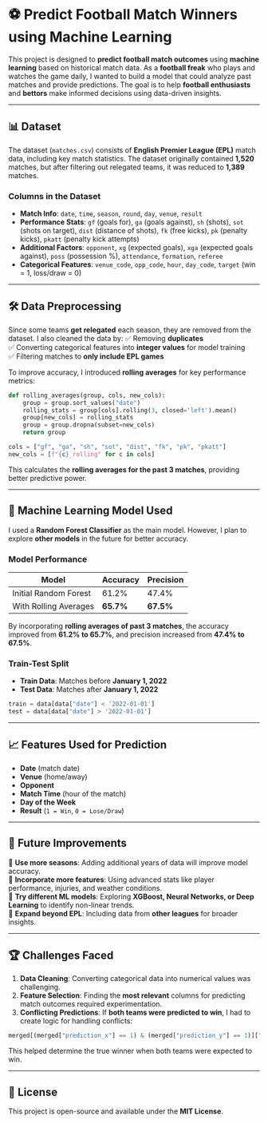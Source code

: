 # ⚽ Predict Football Match Winners using Machine Learning

This project is designed to **predict football match outcomes** using **machine learning** based on historical match data. As a **football freak** who plays and watches the game daily, I wanted to build a model that could analyze past matches and provide predictions. The goal is to help **football enthusiasts** and **bettors** make informed decisions using data-driven insights.

---

## 📊 Dataset

The dataset (`matches.csv`) consists of **English Premier League (EPL)** match data, including key match statistics. The dataset originally contained **1,520** matches, but after filtering out relegated teams, it was reduced to **1,389** matches.

### **Columns in the Dataset**
- **Match Info**: `date`, `time`, `season`, `round`, `day`, `venue`, `result`
- **Performance Stats**: `gf` (goals for), `ga` (goals against), `sh` (shots), `sot` (shots on target), `dist` (distance of shots), `fk` (free kicks), `pk` (penalty kicks), `pkatt` (penalty kick attempts)
- **Additional Factors**: `opponent`, `xg` (expected goals), `xga` (expected goals against), `poss` (possession %), `attendance`, `formation`, `referee`
- **Categorical Features**: `venue_code`, `opp_code`, `hour`, `day_code`, `target` (win = 1, loss/draw = 0)

---

## 🛠️ Data Preprocessing

Since some teams **get relegated** each season, they are removed from the dataset. I also cleaned the data by:
✅ Removing **duplicates**  
✅ Converting categorical features into **integer values** for model training  
✅ Filtering matches to **only include EPL games**  

To improve accuracy, I introduced **rolling averages** for key performance metrics:

```python
def rolling_averages(group, cols, new_cols):
    group = group.sort_values("date")
    rolling_stats = group[cols].rolling(3, closed='left').mean()
    group[new_cols] = rolling_stats
    group = group.dropna(subset=new_cols)
    return group

cols = ["gf", "ga", "sh", "sot", "dist", "fk", "pk", "pkatt"]
new_cols = [f"{c}_rolling" for c in cols]
```

This calculates the **rolling averages for the past 3 matches**, providing better predictive power.

---

## 🤖 Machine Learning Model Used

I used a **Random Forest Classifier** as the main model. However, I plan to explore **other models** in the future for better accuracy.

### **Model Performance**
| Model                  | Accuracy | Precision |
|------------------------|----------|-----------|
| Initial Random Forest  | 61.2%    | 47.4%     |
| With Rolling Averages  | **65.7%** | **67.5%** |

By incorporating **rolling averages of past 3 matches**, the accuracy improved from **61.2% to 65.7%**, and precision increased from **47.4% to 67.5%**.

### **Train-Test Split**
- **Train Data**: Matches before **January 1, 2022**
- **Test Data**: Matches after **January 1, 2022**

```python
train = data[data["date"] < '2022-01-01']
test = data[data["date"] > '2022-01-01']
```

---

## 📈 Features Used for Prediction
- **Date** (match date)
- **Venue** (home/away)
- **Opponent**
- **Match Time** (hour of the match)
- **Day of the Week**
- **Result** (`1 = Win`, `0 = Lose/Draw`)

---

## 🚀 Future Improvements
🔹 **Use more seasons**: Adding additional years of data will improve model accuracy.  
🔹 **Incorporate more features**: Using advanced stats like player performance, injuries, and weather conditions.  
🔹 **Try different ML models**: Exploring **XGBoost, Neural Networks, or Deep Learning** to identify non-linear trends.  
🔹 **Expand beyond EPL**: Including data from **other leagues** for broader insights.

---

## 🏆 Challenges Faced
1. **Data Cleaning**: Converting categorical data into numerical values was challenging.  
2. **Feature Selection**: Finding the **most relevant** columns for predicting match outcomes required experimentation.  
3. **Conflicting Predictions**: If **both teams were predicted to win**, I had to create logic for handling conflicts:

```python
merged[(merged["prediction_x"] == 1) & (merged["prediction_y"] == 1)]["actual_x"].value_counts()
```
This helped determine the true winner when both teams were expected to win.

---

## 📜 License
This project is open-source and available under the **MIT License**.
```
